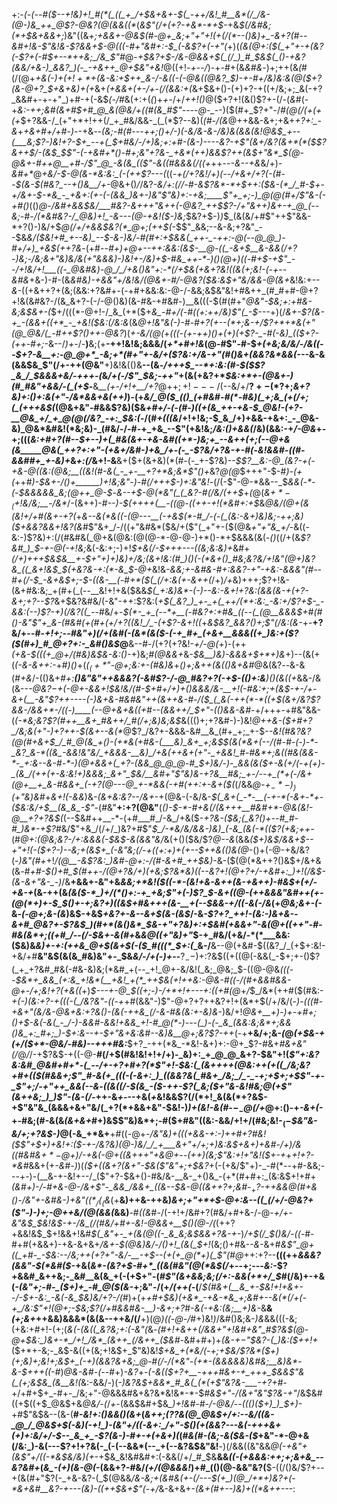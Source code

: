 +:-*(_-(_--#(*_$--+!&)+!_#(*(_((_+_/+$&+&+-$(_-++/&!_#__&*(/_/&-(@-)&_++_@$?-@&?(@(&&((*_(_&$"(/+(+?-+&*-*+$_-+&_$(/&#&;(*+$&+&&+;_)&"((&*+;+&_&_+-@&$(#-@+_&;+"+"+!(+(/(*--()&)+_-&+?(#--&#+!&-$"&!&-$?&&+$-@((_(-#+"&#+:-$_(-&$?+(-_+"(*+)(___(&(@+:($(_+"+-+(&?(-$?+(-#_$+--*++&;_/&_$"_#_@-_+$&?+$-/&*-@&&+$(_(/_)_#_$&$(_()-+&?(&&/+&-)_&&?_)(-_-+&++_@+$&"+*&!_@((+!_-+--/_)-+-#+(&*&#&*-)+;++(&_(_#(/(@+*+&_(-)+_($+!+*+$_(&-&:+$++_&-/-&((-(-@&((@&?_$_)-+-#+/&)&:&$(@($_$+?(&-@+?_$_+&+&)+(+*&+_(+&&+(+-/+-(/(&&:+(_&+$&+()-(+)+?-+((+/&;+;_&(-+?_&&#+-+-+"_)+#-+(-&$_(-/_#&(+:+(_(_)+*+*-/+/_++!()_@($+?+!(&()$?+-(/-(_&_#(-+*&:-++;&#(&+#_$+#_@_&(@&/+((#(&_#$"_----@-_-*-)($(#+_$?+"-/_#(@(/(+(+(+_$+?&&-/_(+"+*+!++(/_+_#&/&&-_(_(*$?--&)(_(#-/(&_@++&&-&+;+&+*+?+:_-&*+_+&+#+/+#-)-_-+&*-*-*(_&;-#(#---++;()+/-)(-&/&-&_-/&)&(&_&(&!_@&$_+--(___&;$?-)&!+?-$+_--+(_$+#&/-/+)&;+:+#-(&-_)--_--_&?-+$"(&+/&?(&+*(*($$?&++$___/-(&$_$$"-(-+&#+*()-#+;&"+?&-_+&*(++)&&$?_++(&$+"&*_$(@-@_&+_-#++_@__+#-/$"_@_-&(&_(($"_-&((#&&_&(/((+*++--_-&*-*-+&_&/+)_-&#+*_@_+&/-$-@(&-*&:&:_(-(++$?---(_((*-+(/+?&!_/+)(--/+&+/+?(-(#_--$(&-$(#&?_--+()&__/+*-@&+()_/_/&?-*&/+:(/_/-#-&$?&*-*+$+_+:($&-(*_/_#-$+-+/&+-$-*&_-_+&+:(+-(-(&&_)&+-)&"$"&)+:-+&;____$"+_+;-)_@(@(#+/$"&*_-(-+#()_(()_@-/&#+&&$&/___#&?-&+++"&++(-@&?_++$$?-/+"&++)&+-+_@_(--&;-#-/(*&#&?-/_@&)+!_-&---(@-+&!($-)&;_$&?+$-)_)_$_(&(&/+#$"++$"&&-*+?()-)&/+$_@(/+/+&&$&?(*_@+;(++$(_-$$"_&&;--&-&;+?&"_--$&*&/($&!+#_+--&)_--$-&-)&/-#(#+:+$&&(_++-_-++:-@(--@_@_)-#+/+)_+&$(++?&*-$($+#-*-#+)_+_@+--++:&_&:(&_$-__@-((_-&+$__&-&&(/+?_-_)&;-/&;_&+"&)&/&(+"&&&)-)&!_+-/&)+$-#&_++-*-)()(@+)((-#+$-+$"_--/+!&/+!___((-_@&#&)-@_/_/+&()&"+:-*(/+$&(+&+?&!((&(+;&!-(-+--&#&*+&-)-#-(&*&#&)-_+&&"+/&!&/(@&+-#_/-@&?($&:&$+"&/&&-@(&+*&!&:+--_&_-((+&++?+(&;(&&:+?&#+-(-+#+&&:&:-@-/-&&;&$&"&!+#&++_(#_#+#-@+?+!&(&#&?-/(&_&+?-(-/-@()&)(&-#&-+#&#-)__&(((-$(#(#+"_@&"-$&;+:+#&-&;&$&+-(_$+/(((*-@+!-/_&_(+*($+*&___-#+/(_-#($($+:_++/&)$"(_-$---*+)(/_&+-$?(&-+_-(&&+((+*_-_+&!($&:(/&:&_(&_@+!&"&(-)-#-#+?(+--(*+;&-+/$?+*+*&(+"(@_@&/(_-#++$?()++-@&?_)(_+-&/(@(_+_(*((-*(+-++)()+(+)(+$?-_-#(-&)_(($+?-(++-#+;_-&--/_)+_-/-__)__&;(+__-++!&!&;&&&/(_+*+#+!&_(@-#$"-#-$_+(+&;&/&/-/&((--$+?-&__+:-@_@+*_-&;+*(#+"+-&/+($?&:+/&-+"(#()&+(&&?&*&&(---_&-&(&&$&_$"(/+-++(@&"__+)&!&(()&__--(&_-/+++$_--*+:&:(#-$($$?_&_/_$&&&+&/-+++-(_&_/+(-/$"_$&;-++"_+(&(+&?+*_$&:+*+-(@&+-)(#_#&"+&&/-(_(+$_-__&*__(+-*_/+!+__/+?_@+$+;+!---/($--&/+/__$?+-(*$?+;_&+?&)+:()+:&(+"-/&*&&+&(++)_)-(+*&/_@($_(()_(+#&#-#(*-#&)(_+;&_(+(/+;(_(+++&$(*(@&+&"-#&&$?&)($&*+#+/-(-_(#-)((+_(&_++-+&-$_@&!-(+?-__@&_+/_+_@(@(/&?_-+:_$&:(*-/(#_+(((*&*_/+!+!&;-$_&_/+)+&&-+&+:_-_@&-&)_@&*&#&!(*&;&)-_(#&/-/-#-+_+&_--$"(+&!&;_/&:()+&&*(*_/&)(&&:-+_/-@&_+-+;(((*&:+#+?(#-_-$+--)+(_#&(&+-+&-&#((+*-)&;+_--&++(+;(--@+&(&_____@&(_++?+:+"-(+&+/&#-)+&_/+-(-_-$?&/+?&-_+-#(*-*&!&&_#-_(_(#-&&#_#+_+-&)+*&_+:(/_&+!-&__&+($+(&+&)(*(#-(-_+-$?&)--_$$?__&:-@_(&?-+(-+&-@((&:(@&;__((&!(#-&(_-_+-__+?+*&;&*$"()+_&?_@(@_$+++"-$-#_)-(+(_++#_)-$&+-/()+______)+!&;&"-)-#(/+++$-)+:&"&!_-(/(-$"-@-*&&--_$_&&(-*-(-$&&&&&_&;(@++_@-$_-_&--+$-@(*&"(_(_&?-#(/&/(++$_+_(_@(_&$+*-_($+!&/&;__-/&*_/-(&++)-#_--)-$(++++(__-((@-((++-+!(*&#+:+$_&_@&/(@+(&(&!+/+#(&+-+?(_+_&--&(*&((-(@---__(-+&$(*-#_/-(-(_(&:-&+)&)&;-++;&)($+&&?&&+!&?(&_#$"&+_/-/((+"&#&*($&/+($"(_+"+-($(@&*+"+"&_+/-*&((-&:-)$?&)+:(/(#&#&(_@+&(@&:(@(@-*-@-@-)+*()-*+$&&&(&(_-()_((/+(&_$?&#_)_$-+-@(-+!&;_&(-&:+;-)+!_$+&(/-$+++---((&;&:&)+_&#+*(/+)+++$&$&__+-$+"+)+)&)+/&;(&+!&:(#_)()(-(*&+()_#&;&?&/+!&"(@+)&?&_((_&+!&$_$(+&?&-+:(*-&_$-@+*&!&*-_&_&;+-&#_&-#+:&_&?-_+"-+&:-&_&&"(#-_-#+(_/-$_-&+&$+;-$-((&-__(-#+*($(_(/+:&(+-&*_++(_/+)_/+_&)+++;$?+!&-(&+#&:&;_+(#+(_(--__&!+!+&($&&_$(_+:&)&*-(-)--&:-&+!+?&:(&&(&-+(+?-&+;+?--$?_&+$&?&#&/(-&"-++:$?&:(*+$(_&?_)_+-_+(_++/(*+:&:_-&:+/$?+$-_-&&:(--)$?-+_)(/&?(_(_-*-#&/+-___$(*-_+_(--*+__(-#&?+:+#&_((--(_(@__&&&$+#(#()_-&"$"+_&-(#&#(+(#+(+/+?((&!_/_-(+$?-&+!(_(_+*&$&?_&&?()+;$"(/&:(&-*+-__+?&/+--#-_+!+;-*-#&"+)(/+(&#(*-(&*(&($-(-+_#+_(+&+__&&&((+_)&:+($?($(#+)_#_@+?+:-_&#()&$_@__&--#-/($+?(+$?&!-_+/-@(_+)-(_+_+_(+&-$(((+_@+/(#&)&$&-&:()-_+)&;_#(@&&+_&_-$&__)&)-&&&+$+*+)&_+)--(&(+(*(-&-&++:-*+#_)()_+(*($_(+*$"-@+;&:+-(#&)&*+_()+;&++(&(()&+&#_@&(&?_--_&-&(_#+&_/-$($()&+_#+:__()&"&"++&&&?(-&#$?-/-@_#&?+?(-+$-(()+:&__)()(&((+_&&-/&(&--*-@&?_$-$+(-@+-&&+!_$&!&/(#-$+#+/+)+(_)&&&/&_-__$+!($-#&:+;+(&$-+-/+-&+(__-&"$?++---_-(-)&+_&-#&#&"+_+(_&++&_-#-/($_(_&(-++(*-*((+$(&+/&?$?&&-/&&+*-/((-)____(--@+&+&((+#--(&&++/_$+"-(()&&-_&*_#_-+/+++-+#&"&&-(_(-*&;&?$?(#++__&+_#&++/_#(/+;&)&;&$_&((()+;+?&#-)-)&!_@++&-($+#+?_/&;&(+"-)+?++-$(&+--&(*_@$?_/&?+-&&&-&#__&_(#+_+;_+-$-*-_&!(#&?&?(@(#+&+$_/_#_@(&_+()-(+*&(+#&-(___&)_&+_+;&$_$(&(*&+(--/(#-#-(-)-*-_&?_&-*((&_-&&!&"&/_+&&&-__&)_/+&(++&+(+"-_+&&!_#-#&*+;&((#&(&&-*-_+:&--&-#-*-)(@+&&+(_+?-(&&_@_@_@-#_$+)&/-)-_&&(&($+-&(+/(-+(+)-_(&_/(++(+-&:&!+)&&&;_&+"_$&/__&#+"$"&)&-+?&__#&;_+-/--+_(*+(-/&+(@+__+_&-#&&+_(-+?(@---@_+-*&&(-+#(++:+-&+($(*(/&&_@-$+_-*-)_)(+$"&)&#_+_&+!(-&&_)&*-(&+&:&?--_/_&+*-+(@&-(-&/&-_$(_&+(_-*-__(-+-*(-&+-*+-($&:&/+$__(&_&_-$"_-(#&"__+:+?(@&"__(_()-$-*-#+&(/(&+++__#&#+*-@&(&!-@__+?+?&$(_(--$&#++__-*-(+#___#_/-&_/+&($-_+?&-($&;(_&?()+--#_#-#_)&*-+$?_#&/$"+&_/(/+/_)&?+#$"_$_/-*&/&/&&-)&)_(-&_(&(-*(($?(+&;++-_(#_@+:(@&;&?-/+:&&&(-$&$-&(&&"&/_&(+()($&/$?_@--&_(&&*($+)&$_/&&+$--+"+!(-($+?-)--&;+(&$+_(-&"&;(/-+((+:+)+(+--$++&(()_&(@-*()+(-@-+&/&?(-_)&"(#+_+!_/(@__-&$?&:_)&#-@+:-/(#-&+#_++$&)_-&-($(@(*&++?()&$+/&+&$($&*-#+#-$()+#_$(#++-/(@+?&/+)(+&;$?&*&)((--&?+!(@+?+/-+&#+:_)+!(/&$-(&-_&+"_&-_-*_)_/&__+&&+-&"+&_&&;+*&!($((-*-(&!+&-&++(&-+&++)-#&$+(+/-+&-+_(&-++(&*(&($-*_)+/(*()+:-+_+&;$"+(-)$?_$-&+((@-(++&&&"&#++(+-$(@(*+)+$-$_$()+-+;&?+)((&$+#&+++(&-__+(--$&&-+_/((-&(_-/&*(+_@&;&+-(-_&_-(-@+;&*-*(&_)&$-+&$_+&?+-&--&+$(&-(&$_/-&_-$?+?_++!-(&:-)&+&--&+#_@&?+-$?&$_)(#+*(&()&*_$&-+"+?&)+:+$&#(+&&+"-&(@+((++"-#-#&(&*+;((+#_/--(/-$&+-&(#+_&*&*_@((+"&)+"_$-+_#&/(+&/-*(*___&&:($&)&*&)+-+:_(++_&_@+$(&+$(-($_#(((*_$+:(*_&-/__&--@(+&#-$((&?_/_(+$+:&!-+&/+#__&"&$(&(&_#&)&"+-_$&*&/-/+(-)+*--__$?_--)+:$?&$((+((@(-&&(_-$+;+-()$?(_+_+?&#_#&(-#&-&)&;(*&#_+(--_+!_@+-&/&!(_&;_@&;_$-((@-@&*(((--$&*+_&&_(+:&_+!&*(__+&!_+(*_++$&(+!_++_&:-@&-_#((-/(#_+&&_#&&-@+-_/+;&!+?(+&((*+)_$---+-@_$((+;-)-/+*+!+---+:((+#(@_+_/_$_/&*(++#($(#&:-*+(-)(_&:+?-+_(((-(___/&?&"-(_(-_+*+#(&&"-)$"-@+?+?++&?+!+(&*+$(/+/&/(_-)-(((_#-*+&____+"(&_/_&-@&+&:+?&(_)-(&(-++_&_(/-&-#&(&:+-&)&*-)&/+!_@&+__+)-)+-+#+;()+$-&(-&(_-_/-)-&&#-&&!+&&_+!-#_@(*-)---(_)-(-_&_(&&:&;&*+;&&()&_+:_#+;_)-$+:&--+-$+"&+&:&#--&)&__@+;&?$?-++_(-+__+&/+;&-_(_@_(+$&-+(+/($+*-@&/-#&)--+++#&:___$+?_-++(*&_-*&!-&+)+:-@+_$?-#&+_#&+&"(/_@_/_/-+$?&$-+((-@-__#(/+$(#&!&!+!+/+)-_&)+:_+_@_@_&+?-$&"+!(*$"+:&?&:&#_@&#+#+*-(_--/+-+?+#+?(*$"+!-$&:(_(&++++(@&:++(+((_/&;&?+#+(($(#&&+;$"_#-&(+_(((-(-&+:_)_((&&?&(_#&+_/&;_/_-_-+;+$+;+$$"-+-_$"+;_/-_+"++_&&(--&*-*((&((/-$(&_-($-++-$?(_&;($+"&-&!_#&;_@(+$"(&++&;_)_)$"-(&-(/-*++-&_+-_--+&(_+_&!&&$?(/(*+!_&(&(*+?&$-+$"&"&_(&&&+&+"&/(_+?(*+&&+&"-$&!-)_)+(&!-&(#-$-_-@(/+$_@+:()-+_-&*+*(-_+-#&;(#-&(&_(&+&+_#+)&$$"&)&*+;-#($+#&"((&:-&&/+!+/(#&;&!-$_(-$_$&"&-&/+;+?&$-)_@(-&_+*&+__+#((-@+*-/&"&)+(((+&&-+:-)+_+#+?_#&!($$"+$+)+_&!+:($-+-/&?&)(@-)&/_/_+___&+"+/+;+)&:&$+&+)+&_#-/+)_/&((#&#&$+*-@+$_)_/-+&(-@+((&+++"+&_@+*-*-_(++)(_&;$"&:+!+"&!($+-+*+_+!+?-*&#_&&+(+_-&#-)_)(_($+((&+?(&+"-$&($"&"+;+$&?_+(-(+&/$"+)-_-#(*--+#-&&;---+-)-(__&-+-&!+--/_($"+?-$&+()-#&/&-__&-_+()&_-(+*(#+#+:_(&:&$+!+#+*(_&#+)-/-#+&-@-/&+$"-_&&_/&&+_((&--$&-_@((&++?+;&#-$_+$?-_++&&_@(#+&()-/&"+-&#_&-)_+&"($(*_/(_($&*(+__&)++&-++&)_&+;+"+*+$-@+:&--((_(/+/-@&?+($"-)-)+;-@++&/(@(&&(_&&)__-#_((&_#-/(-+!+/&#+?(#&/+#+&-/-@-*+/+-&"&$_$&!&$-+-/&_(/(#&/+#+-&!-@&&+__$()(@-/(*(++?+&&!&$_$+!&&+!&#_$(_&"+-_+(&(@((-_&_&;&$&*&*+?&-+-_)_/+$(/_$()&/-((-_#-#+#(+&&+)-+&-&+&+_/&+-$(@&)&/-/()+!_(&(_$+!_(&;()+#&_--&-_&+#____&*$"_@+((_+#-_-$&:-*-/&;+_+(+?+"_-&/-__-+$--(+(+_@(*+)(_$"(#_@_++:+?--__(((++_&&&?(&&"-$(*&#($_-+&(_&*-(&?+$-#+*_((&(#&"(@(*&$(/_+--+;---_&:_-$?+&&#_&++&;-_&#__&(&_+(-(+$+"-(_#$"(&+&&;&;(/+:-&&(+*+/_$_#(/&)+-+&(*-(&"+;-#-_($+)+_-#_@($(&-*+;&"-/(+_/(++(_-(__/_$(#&+(__&_+-$&!+!+&+-_-_/-$+-&:_-&(-&_$&)&/+?-/(#_)+(+*+#+$&)(+&*_-+&-*&_+;&#+--&(*(/+(-+_/&:$"+!(@+;-$&;$?(*_/+#&&_#_&-__)-&+;+?_#_-&(-+&:(*&;__+)&*-_&__&_(+;&+_++&&)&&&*(&(&--++&/(/__+)(@_)((-@-/_#+)&!_)_/&#()&;&-_)&_&&(((-&;(+&:+#+!-(+;(*&(-(&((_&?&;+:(-&"(*&*-(_#+!+_&_++(/&&+"+!&#_+&"_#$?&$(@-@+$&:_)&+-*_/+!_/&*_(&++_(/&++_($&#-*&#+#+)+*(&-$+-$"_$&?-(_)&:($+_+!+*($+*+-&;-_&$-&((+(&;+!&$+_$"&)&!_$+&_+(*&/(-+;+$&/$?&*($+)(*+;&)+;&!+;&$+_(-+)(&&?&+&;_@-#(/-/(*&"-(+*-(&&&&&)&#&;__&)&*-&-$+*++((-#_)_@&-&#-(--_#+)_-&?_+-*(_-&(_($+?+__-+++#&+-+_+++_$&&$"&(_(+;&$&_(&__&!(*&:-&&/-)(*-)&?&$+&&*_#_&(_(*(+$"&?&-___-+?+#-*+/+#+$+_-#+-_/&;+"-@&&&#&+&?&*&!&*-*-$_#&$+"-/(&+"&"$?&-+"_/&$&#((+$((+$_@&$+&_@&/-(_/_+-_(&&$&#+$&*_)+!&#-#-/-@&/--((()($+)_)_$+)-*+#$"&$&--(&-(__#_-&!+:()&&()(&+_(*&++;(_$?$?&(_@_@&$+/+:--&/((&-_@_/_@&$+$(-&)(-+!_)-(&"+/((-&+:_/+"-$()(+(&&?---*_&(-+++&+*(*+)+:&/+/-$--_&_+_-$?(&-)-#+-+(+&+)(_(#_&(#-(&;-&($&-($_+&"-*-@+&(/&:_)-&(---$?+!+?&(-_(-(--&&*(--_+(--&?&$&"&!__-)(/&&((&"&&_@(*-+&"+*(&$"+/((-*&$&/&)(+_-+$&_&!&#&#+:(-&&(/+/_#_$&__&&*((_-(+&&&:+_+;+;&+&_--&?&#+*(*&_-(+)(&-@(*-(&&+?-#&/_(+/(@&&&!_)+#_(()(@-&&"&?(__$-((/()&/$?+--+(&(#+"$?(-_+&-&?-(_$(@&&_/&-&;+(&#&(+-(/---$(+_)(@_/+*+)&?+(-*&+&#__&?-+---(&)-((++$&+$"(-+/_&-&+&+-_(&+(#+--)&)+((*&++---_:
